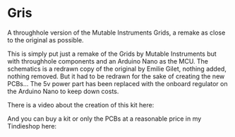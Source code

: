 # Gris
A throughhole version of the Mutable Instruments Grids, a remake as close to the original as possible.

This is simply put just a remake of the Grids by Mutable Instruments but with throughhole components and an Arduino Nano as the MCU. The schematics is a redrawn copy of the original by Emilie Gilet, nothing added, nothing removed. But it had to be redrawn for the sake of creating the new PCBs... The 5v power part has been replaced with the onboard regulator on the Arduino Nano to keep down costs.

There is a video about the creation of this kit here:

And you can buy a kit or only the PCBs at a reasonable price in my Tindieshop here:
